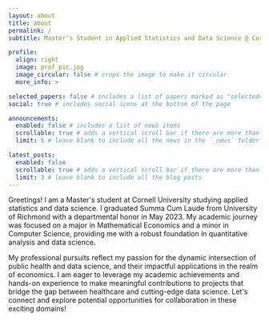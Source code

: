 ```yaml
---
layout: about
title: about
permalink: /
subtitle: Master’s Student in Applied Statistics and Data Science @ Cornell University

profile:
  align: right
  image: prof_pic.jpg
  image_circular: false # crops the image to make it circular
  more_info: >

selected_papers: false # includes a list of papers marked as "selected={true}"
social: true # includes social icons at the bottom of the page

announcements:
  enabled: false # includes a list of news items
  scrollable: true # adds a vertical scroll bar if there are more than 3 news items
  limit: 5 # leave blank to include all the news in the `_news` folder

latest_posts:
  enabled: false
  scrollable: true # adds a vertical scroll bar if there are more than 3 new posts items
  limit: 3 # leave blank to include all the blog posts
---
```


Greetings! I am a Master's student at Cornell University studying applied statistics and data science. I graduated Summa Cum Laude from University of Richmond with a departmental honor in May 2023. My academic journey was focused on a major in Mathematical Economics and a minor in Computer Science, providing me with a robust foundation in quantitative analysis and data science.

My professional pursuits reflect my passion for the dynamic intersection of public health and data science, and their impactful applications in the realm of economics. I am eager to leverage my academic achievements and hands-on experience to make meaningful contributions to projects that bridge the gap between healthcare and cutting-edge data science. Let's connect and explore potential opportunities for collaboration in these exciting domains!
